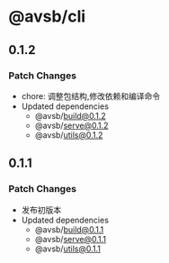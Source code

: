 # @avsb/cli

## 0.1.2

### Patch Changes

- chore: 调整包结构,修改依赖和编译命令
- Updated dependencies
  - @avsb/build@0.1.2
  - @avsb/serve@0.1.2
  - @avsb/utils@0.1.2

## 0.1.1

### Patch Changes

- 发布初版本
- Updated dependencies
  - @avsb/build@0.1.1
  - @avsb/serve@0.1.1
  - @avsb/utils@0.1.1
